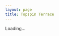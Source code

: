 ```yaml
---
layout: page
title: Topspin Terrace
---
```




<p id="cellData">Loading...</p>
<script>
    const sheetID = "1R46ZHMYsk0tB42ODh8bjfRLM3qXFh7M4kViAPlK3ODg"; // 
    const apiKey = "{{ site.gsk }}"; // 
    const range = "Sheet2!A1"; // Cell A1
    function fetchSheetData() {
        //const url = `https://sheets.googleapis.com/v4/spreadsheets/${sheetID}/values/${range}`;
        const url = `https://sheets.googleapis.com/v4/spreadsheets/${sheetID}/values/${range}?key=${apiKey}`;
        try {
            let response = await fetch(url);
            let data = await response.json();
            
            if (data.values) {
                document.getElementById("cellData").innerText = 'Remaining balance: ' + data.values[0][0];
            } else {
                document.getElementById("cellData").innerText = "No Data Found";
            }
        } catch (error) {
            console.error("Error fetching data:", error);
            document.getElementById("cellData").innerText = "Error loading data";
        }
    }

    fetchSheetData();
</script>